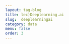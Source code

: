 ```yaml
---
layout: tag-blog
title: lec)Deeplearning.ai
slug:  deeplearningai
category: data
menu: false
order: 3
---
```

